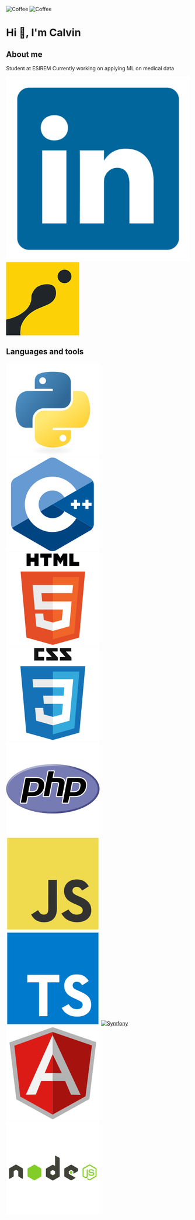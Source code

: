 ![Coffee](https://img.shields.io/badge/Coffee-Yes_please-brightgreen?logo=github)
![Coffee](https://img.shields.io/badge/Currently-Jetlagged-blue?logo=github) 

# Hi 👋, I'm Calvin

## About me
Student at ESIREM
Currently working on applying ML on medical data

[![LinkedIn](https://github.com/PeyronCalvin/PeyronCalvin/blob/main/Icons/LinkedIn.png)](https://www.linkedin.com/in/calvin-peyron/) [![Codingame](https://github.com/PeyronCalvin/PeyronCalvin/blob/main/Icons/Codingame.png)](https://www.codingame.com/profile/f05cc33d15d896dac13e731733e9c3050393814)

## Languages and tools
[![Python](https://raw.githubusercontent.com/devicons/devicon/master/icons/python/python-original.svg)](https://www.python.org)
[![CPP](https://raw.githubusercontent.com/devicons/devicon/master/icons/cplusplus/cplusplus-original.svg)](https://cplusplus.com/)
[![HTML](https://raw.githubusercontent.com/devicons/devicon/master/icons/html5/html5-original-wordmark.svg)](https://html.com/html5/)
[
![CSS](https://raw.githubusercontent.com/devicons/devicon/master/icons/css3/css3-original-wordmark.svg)](https://html.com/css/)
[
![PHP](https://raw.githubusercontent.com/devicons/devicon/master/icons/php/php-original.svg)](https://www.php.net)
[
![JavaScript](https://raw.githubusercontent.com/devicons/devicon/master/icons/javascript/javascript-original.svg)](https://devdocs.io/javascript/)
[
![TypeScript](https://raw.githubusercontent.com/devicons/devicon/master/icons/typescript/typescript-original.svg)](https://www.typescriptlang.org/)
[
![Symfony](https://symfony.com/logos/symfony_black_03.svg)](https://symfony.com)
[
![Angular](https://raw.githubusercontent.com/devicons/devicon/master/icons/angularjs/angularjs-original.svg)](https://angular.io/)
[
![NodeJS](https://raw.githubusercontent.com/devicons/devicon/master/icons/nodejs/nodejs-original-wordmark.svg)](https://nodejs.org/)
